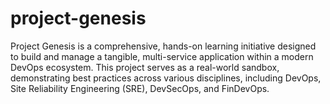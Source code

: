 # project-genesis
Project Genesis is a comprehensive, hands-on learning initiative designed to build and manage a tangible, multi-service application within a modern DevOps ecosystem. This project serves as a real-world sandbox, demonstrating best practices across various disciplines, including DevOps, Site Reliability Engineering (SRE), DevSecOps, and FinDevOps.
